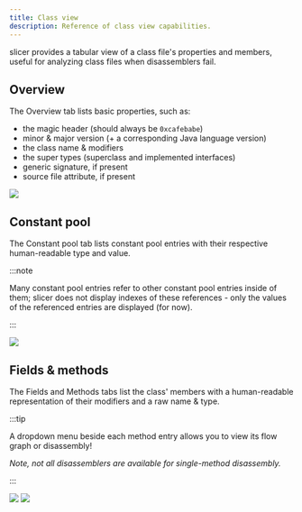 ```yaml
---
title: Class view
description: Reference of class view capabilities.
---
```


slicer provides a tabular view of a class file's properties and members, useful for analyzing class files when disassemblers fail.

## Overview

The Overview tab lists basic properties, such as:

-   the magic header (should always be `0xcafebabe`)
-   minor & major version (+ a corresponding Java language version)
-   the class name & modifiers
-   the super types (superclass and implemented interfaces)
-   generic signature, if present
-   source file attribute, if present

![](/assets/class/overview.png)

## Constant pool

The Constant pool tab lists constant pool entries with their respective human-readable type and value.

:::note

Many constant pool entries refer to other constant pool entries inside of them; slicer does not display indexes of
these references - only the values of the referenced entries are displayed (for now).

:::

![](/assets/class/pool.png)

## Fields & methods

The Fields and Methods tabs list the class' members with a human-readable representation of their modifiers and a raw name & type.

:::tip

A dropdown menu beside each method entry allows you to view its flow graph or disassembly!

_Note, not all disassemblers are available for single-method disassembly._

:::

![](/assets/class/fields.png)
![](/assets/class/methods.png)
